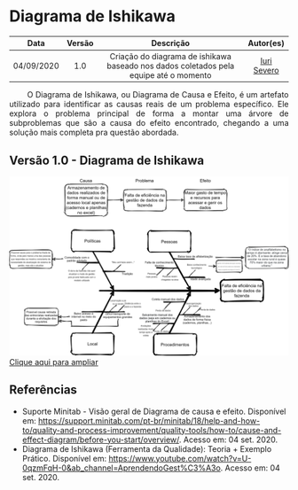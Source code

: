 # Diagrama de Ishikawa
|    Data    | Versão |         Descrição         |           Autor(es)           |
| :--------: | :----: | :-----------------------: | :---------------------------: |
| 04/09/2020 |  1.0   | Criação do diagrama de ishikawa baseado nos dados coletados pela equipe até o momento | [Iuri Severo](https://github.com/iurisevero) |

<p align="justify"> &emsp;&emsp; O Diagrama de Ishikawa, ou Diagrama de Causa e Efeito, é um artefato utilizado para identificar as causas reais de um problema específico. Ele explora o problema principal de forma a montar uma árvore de subproblemas que são a causa do efeito encontrado, chegando a uma solução mais completa pra questão abordada.</p>

## Versão 1.0 - Diagrama de Ishikawa

<img src="docs/Assets/Img/Artefacts/IshikawaDiagram.png">
<a href="docs/Assets/Img/Artefacts/IshikawaDiagram.png"> Clique aqui para ampliar</a>

## Referências
* Suporte Minitab - Visão geral de Diagrama de causa e efeito. Disponível em: <https://support.minitab.com/pt-br/minitab/18/help-and-how-to/quality-and-process-improvement/quality-tools/how-to/cause-and-effect-diagram/before-you-start/overview/>. Acesso em: 04 set. 2020.
* Diagrama de Ishikawa (Ferramenta da Qualidade): Teoria + Exemplo Prático. Disponível em: <https://www.youtube.com/watch?v=U-0qzmFqH-0&ab_channel=AprendendoGest%C3%A3o>. Acesso em: 04 set. 2020.